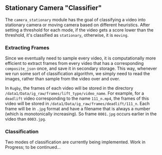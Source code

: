 ## Stationary Camera "Classifier"

The `camera_stationary` module has the goal of classifying a video into stationary camera or moving camera based on different heuristics. After setting a threshold for each mode, if the video gets a score lower than the threshold, it's classified as `stationary`, otherwise, it is `moving`. 

### Extracting Frames

Since we eventually need to sample every video, it is computationally more efficient to extract frames from every video that has a corresponding `composite_json` once, and save it in secondary storage. This way, whenever we run some sort of classification algorithm, we simply need to read the images, rather than sample from the video over and over.

In `Rugby`, the frames of each video will be stored in the directory `/data1/Data/ig_raw/frames/lift_type/video_name`. For example, for a `deadlift` video corresponding to the name `111_n.mp4`, the frames of this video will be stored in `/data1/Data/ig_raw/frames/deadlift/111_n`. Each frame will be in `.jpg` format and have a filename that is always a number (which is monotonically increasing). So frame `0001.jpg` occurs earlier in the video than `0003.jpg`.

### Classification

Two modes of classification are currently being implemented.
Work in Progress; to be continued...
